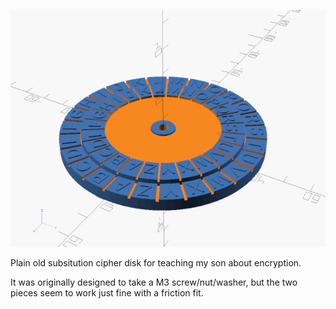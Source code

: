 ![decoder](./decoder.jpg)

Plain old subsitution cipher disk for teaching my son about encryption.  

It was originally designed to take a M3 screw/nut/washer, but the two pieces seem to work just fine with a friction fit.
